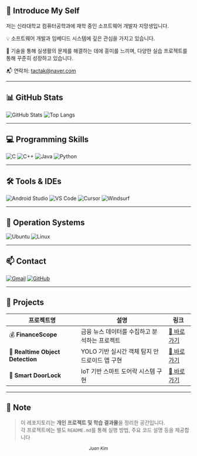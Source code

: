 ## 👋 Introduce My Self

저는 신라대학교 컴퓨터공학과에 재학 중인 소프트웨어 개발자 지망생입니다.

💡 소프트웨어 개발과 임베디드 시스템에 깊은 관심을 가지고 있습니다.

🔧 기술을 통해 실생활의 문제를 해결하는 데에 흥미를 느끼며, 다양한 실습 프로젝트를 통해 꾸준히 성장하고 있습니다.

📬 연락처: tactak@naver.com

---

## 📊 GitHub Stats

![GitHub Stats](https://github-readme-stats.vercel.app/api?username=CNUB&show_icons=true&theme=radical)
![Top Langs](https://github-readme-stats.vercel.app/api/top-langs/?username=CNUB&layout=compact&theme=radical)

---

## 💻 Programming Skills

![C](https://img.shields.io/badge/C-%2300599C.svg?style=flat&logo=c&logoColor=white)
![C++](https://img.shields.io/badge/C++-%2300599C.svg?style=flat&logo=c%2B%2B&logoColor=white)
![Java](https://img.shields.io/badge/Java-%23ED8B00.svg?style=flat&logo=java&logoColor=white)
![Python](https://img.shields.io/badge/Python-%233776AB.svg?style=flat&logo=python&logoColor=white)

---

## 🛠 Tools & IDEs

![Android Studio](https://img.shields.io/badge/Android%20Studio-3DDC84?style=flat&logo=android-studio&logoColor=white)
![VS Code](https://img.shields.io/badge/VS%20Code-007ACC?style=flat&logo=visual-studio-code&logoColor=white)
![Cursor](https://img.shields.io/badge/Cursor-007ACC?style=flat&logo=visual-studio-code&logoColor=white)
![Windsurf](https://img.shields.io/badge/Windsurf-303030?style=flat&logo=github&logoColor=white)


---

## 🐧 Operation Systems

![Ubuntu](https://img.shields.io/badge/Ubuntu-E95420?style=flat&logo=ubuntu&logoColor=white)
![Linux](https://img.shields.io/badge/Linux-FCC624?style=flat&logo=linux&logoColor=black)

---

## 📫 Contact

[![Gmail](https://img.shields.io/badge/tactak@naver.com-03C75A?style=flat&logo=naver&logoColor=white)](mailto:tactak@naver.com)
[![GitHub](https://img.shields.io/badge/@CNUB-181717?style=flat&logo=github&logoColor=white)](https://github.com/CNUB)

---

## 🔨 Projects

| 프로젝트명 | 설명 | 링크 |
|------------|------|------|
| 💰 **FinanceScope** | 금융 뉴스 데이터를 수집하고 분석하는 프로젝트 | [🔗 바로가기](./financescope) |
| 🎯 **Realtime Object Detection** | YOLO 기반 실시간 객체 탐지 안드로이드 앱 구현 | [🔗 바로가기](./Realtime%20object%20detection) |
| 🔐 **Smart DoorLock** | IoT 기반 스마트 도어락 시스템 구현 | [🔗 바로가기](./Smart%20DoorLock) |

---

## 📝 Note

> 이 레포지토리는 **개인 프로젝트 및 학습 결과물**을 정리한 공간입니다.  
> 각 프로젝트에는 별도 `README.md`를 통해 실행 방법, 주요 코드 설명 등을 제공합니다



<p align="center">
  <sub><i>Juan Kim</i></sub>
</p>
